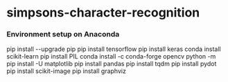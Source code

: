 # simpsons-character-recognition
### Environment setup on Anaconda
pip install --upgrade pip
pip install tensorflow
pip install keras
conda install scikit-learn
pip install PIL
conda install -c conda-forge opencv
python -m pip install -U matplotlib
pip install pandas
pip install tqdm
pip install pydot
pip install scikit-image
pip install graphviz
